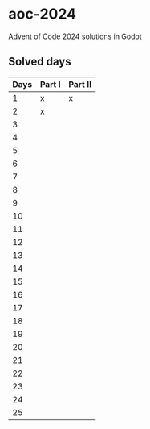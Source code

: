# aoc-2024
Advent of Code 2024 solutions in Godot 

## Solved days
| Days | Part I | Part II |
| ---- | ------ | ------- |
| 1    | x      | x       |
| 2    | x      |         |
| 3    |        |         |
| 4    |        |         |
| 5    |        |         |
| 6    |        |         |
| 7    |        |         |
| 8    |        |         |
| 9    |        |         |
| 10   |        |         |
| 11   |        |         |
| 12   |        |         |
| 13   |        |         |
| 14   |        |         |
| 15   |        |         |
| 16   |        |         |
| 17   |        |         |
| 18   |        |         |
| 19   |        |         |
| 20   |        |         |
| 21   |        |         |
| 22   |        |         |
| 23   |        |         |
| 24   |        |         |
| 25   |        |         |
